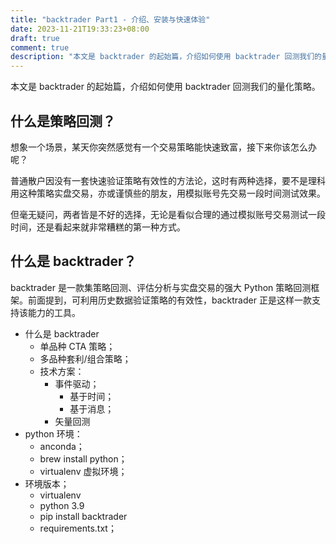 ```yaml
---
title: "backtrader Part1 - 介绍、安装与快速体验"
date: 2023-11-21T19:33:23+08:00
draft: true
comment: true
description: "本文是 backtrader 的起始篇，介绍如何使用 backtrader 回测我们的量化策略。"
---
```


本文是 backtrader 的起始篇，介绍如何使用 backtrader 回测我们的量化策略。

## 什么是策略回测？

想象一个场景，某天你突然感觉有一个交易策略能快速致富，接下来你该怎么办呢？

普通散户因没有一套快速验证策略有效性的方法论，这时有两种选择，要不是理科用这种策略实盘交易，亦或谨慎些的朋友，用模拟账号先交易一段时间测试效果。

但毫无疑问，两者皆是不好的选择，无论是看似合理的通过模拟账号交易测试一段时间，还是看起来就非常糟糕的第一种方式。

## 什么是 backtrader？

backtrader 是一款集策略回测、评估分析与实盘交易的强大 Python 策略回测框架。前面提到，可利用历史数据验证策略的有效性，backtrader 正是这样一款支持该能力的工具。

- 什么是 backtrader
  - 单品种 CTA 策略；
  - 多品种套利/组合策略；
  - 技术方案：
    - 事件驱动；
      - 基于时间；
      - 基于消息；
    - 矢量回测
- python 环境：
  - anconda；
  - brew install python；
  - virtualenv 虚拟环境；
- 环境版本；
  - virtualenv
  - python 3.9
  - pip install backtrader
  - requirements.txt；


